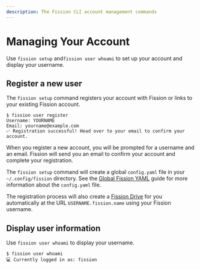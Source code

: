 ```yaml
---
description: The Fission CLI account management commands
---
```


# Managing Your Account

Use `fission setup` and`fission user whoami` to set up your account and display your username.

## Register a new user

The `fission setup` command registers your account with Fission or links to your existing Fission account.

```text
$ fission user register
Username: YOURNAME
Email: yourname@example.com
✅ Registration successful! Head over to your email to confirm your account.
```

When you register a new account, you will be prompted for a username and an email. Fission will send you an email to confirm your account and complete your registration.

The `fission setup` command will create a global `config.yaml` file in your `~/.config/fission` directory. See the [Global Fission YAML](fission-yaml.md#global-fission-yaml) guide for more information about the `config.yaml` file.

The registration process will also create a [Fission Drive](../../drive/preview.md) for you automatically at the URL `USERNAME.fission.name` using your Fission username.

## Display user information

Use `fission user whoami` to display your username.

```text
$ fission user whoami
💻 Currently logged in as: fission
```

